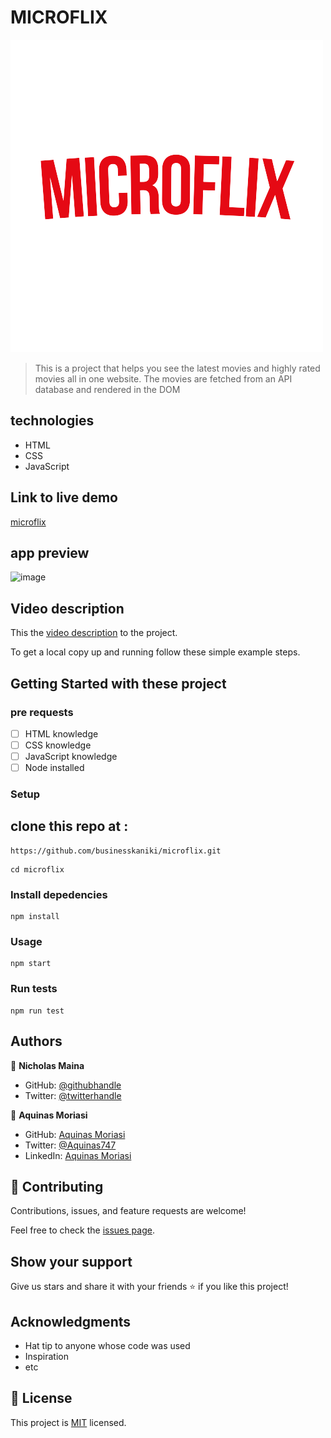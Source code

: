 # MICROFLIX

![](./src/imgs/logo.png)

> This is a project that helps you see the latest movies and  highly rated  movies all in one website. The movies are fetched from an API database and rendered in the DOM


## technologies

- HTML
- CSS
- JavaScript

## Link to live demo

[microflix](https://businesskaniki.github.io/microflix/)

## app preview

![image](https://user-images.githubusercontent.com/78630021/183215301-8cb67046-5cac-42f6-ab98-93cfeafb26c8.png)

## Video description

This the [video description](https://drive.google.com/file/d/1BLSY-tEE1j0gQWYguQggN7YPCRdcVn00/view?usp=sharing) to the project.


To get a local copy up and running follow these simple example steps.

## Getting Started with these project
 ### pre requests
 - [ ] HTML knowledge
 - [ ] CSS knowledge
 - [ ] JavaScript knowledge
 - [ ] Node installed

### Setup

##  clone this repo at :

```
https://github.com/businesskaniki/microflix.git

```
```
cd microflix

```

### Install depedencies

```
npm install

```

### Usage

```
npm start

```
### Run tests

```
npm run test

```

## Authors

👤 **Nicholas Maina**

- GitHub: [@githubhandle](https://github.com/businesskaniki)
- Twitter: [@twitterhandle](https://twitter.com/Nik7346)

👤 **Aquinas Moriasi** 
- GitHub: [Aquinas Moriasi](https://github.com/Aquinasmoriasi) 
- Twitter: [@Aquinas747](twitter.com/aquinas747) 
- LinkedIn: [Aquinas Moriasi](https://www.linkedin.com/in/aquinas-moriasi/) 

## 🤝 Contributing

Contributions, issues, and feature requests are welcome!

Feel free to check the [issues page](https://github.com/businesskaniki/microflix/issues).

## Show your support

Give us stars and share it with your friends ⭐️ if you like this project!

## Acknowledgments

- Hat tip to anyone whose code was used
- Inspiration
- etc

## 📝 License

This project is [MIT](./LICENSE) licensed.
